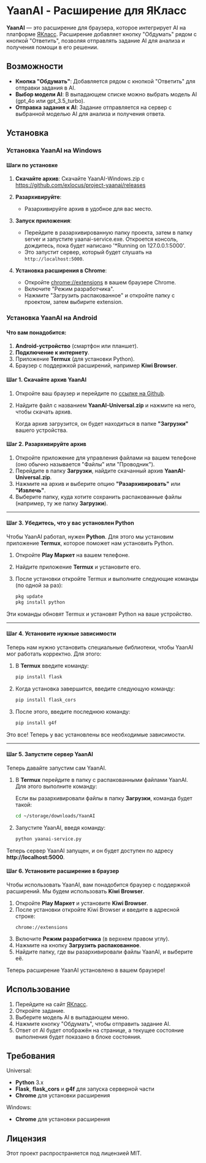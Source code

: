# YaanAI - Расширение для ЯКласс

**YaanAI** — это расширение для браузера, которое интегрирует AI на платформе [ЯКласс](https://www.yaklass.ru). Расширение добавляет кнопку "Обдумать" рядом с кнопкой "Ответить", позволяя отправлять задание AI для анализа и получения помощи в его решении.

## Возможности

- **Кнопка "Обдумать"**: Добавляется рядом с кнопкой "Ответить" для отправки задания в AI.
- **Выбор модели AI**: В выпадающем списке можно выбрать модель AI (gpt_4o или gpt_3.5_turbo).
- **Отправка задания к AI**: Задание отправляется на сервер с выбранной моделью AI для анализа и получения ответа.

## Установка

### Установка YaanAI на Windows

#### Шаги по установке

1. **Скачайте архив**:
   Скачайте YaanAI-Windows.zip с https://github.com/exlocus/project-yaanai/releases

2. **Разархивируйте**:
   - Разархивируйте архив в удобное для вас место.

3. **Запуск приложения**:
   - Перейдите в разархивированную папку проекта, затем в папку server и запустите yaanai-service.exe. Откроется консоль, дождитесь, пока будет написано '*Running on 127.0.0.1:5000'.
   - Это запустит сервер, который будет слушать на `http://localhost:5000`.

4. **Установка расширения в Chrome**:
   - Откройте [chrome://extensions](chrome://extensions) в вашем браузере Chrome.
   - Включите "Режим разработчика".
   - Нажмите "Загрузить распакованное" и откройте папку с проектом, затем выбирите extension.

### Установка YaanAI на Android

#### Что вам понадобится:

1. **Android-устройство** (смартфон или планшет).
2. **Подключение к интернету**.
3. Приложение **Termux** (для установки Python).
4. Браузер с поддержкой расширений, например **Kiwi Browser**.

#### Шаг 1. Скачайте архив YaanAI

1. Откройте ваш браузер и перейдите по [ссылке на Github](https://github.com/exlocus/project-yaanai/releases).
2. Найдите файл с названием **YaanAI-Universal.zip** и нажмите на него, чтобы скачать архив.
   
   Когда архив загрузится, он будет находиться в папке **"Загрузки"** вашего устройства.

#### Шаг 2. Разархивируйте архив

1. Откройте приложение для управления файлами на вашем телефоне (оно обычно называется "Файлы" или "Проводник").
2. Перейдите в папку **Загрузки**, найдите скачанный архив **YaanAI-Universal.zip**.
3. Нажмите на архив и выберите опцию **"Разархивировать"** или **"Извлечь"**.
4. Выберите папку, куда хотите сохранить распакованные файлы (например, ту же папку **Загрузки**).

---

#### Шаг 3. Убедитесь, что у вас установлен Python

Чтобы YaanAI работал, нужен **Python**. Для этого мы установим приложение **Termux**, которое поможет нам установить Python.

1. Откройте **Play Маркет** на вашем телефоне.
2. Найдите приложение **Termux** и установите его.
3. После установки откройте Termux и выполните следующие команды (по одной за раз):

   ```bash
   pkg update
   pkg install python
   ```

Эти команды обновят Termux и установят Python на ваше устройство.

---

#### Шаг 4. Установите нужные зависимости

Теперь нам нужно установить специальные библиотеки, чтобы YaanAI мог работать корректно. Для этого:

1. В **Termux** введите команду:
   ```bash
   pip install flask
   ```
2. Когда установка завершится, введите следующую команду:
   ```bash
   pip install flask_cors
   ```
3. После этого, введите последнюю команду:
   ```bash
   pip install g4f
   ```

Это все! Теперь у вас установлены все необходимые зависимости.

---

#### Шаг 5. Запустите сервер YaanAI

Теперь давайте запустим сам YaanAI.

1. В **Termux** перейдите в папку с распакованными файлами YaanAI. Для этого выполните команду:
   
   Если вы разархивировали файлы в папку **Загрузки**, команда будет такой:
   ```bash
   cd ~/storage/downloads/YaanAI
   ```
2. Запустите YaanAI, введя команду:
   ```bash
   python yaanai-service.py
   ```

Теперь сервер YaanAI запущен, и он будет доступен по адресу **http://localhost:5000**.

#### Шаг 6. Установите расширение в браузер

Чтобы использовать YaanAI, вам понадобится браузер с поддержкой расширений. Мы будем использовать **Kiwi Browser**.

1. Откройте **Play Маркет** и установите **Kiwi Browser**.
2. После установки откройте Kiwi Browser и введите в адресной строке:
   ```text
   chrome://extensions
   ```
3. Включите **Режим разработчика** (в верхнем правом углу).
4. Нажмите на кнопку **Загрузить распакованное**.
5. Найдите папку, где вы разархивировали файлы YaanAI, и выберите её.

Теперь расширение YaanAI установлено в вашем браузере!

## Использование

1. Перейдите на сайт [ЯКласс](https://www.yaklass.ru).
2. Откройте задание.
3. Выберите модель AI в выпадающем меню.
4. Нажмите кнопку "Обдумать", чтобы отправить задание AI.
5. Ответ от AI будет отображён на странице, а текущее состояние выполнения будет показано в блоке состояния.


## Требования

Universal:
- **Python** 3.x
- **Flask**, **flask_cors** и **g4f** для запуска серверной части
- **Chrome** для установки расширения

Windows:
- **Chrome** для установки расширения

## Лицензия

Этот проект распространяется под лицензией MIT.
